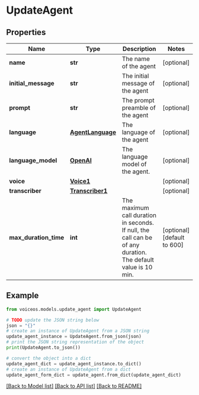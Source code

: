 # UpdateAgent


## Properties

Name | Type | Description | Notes
------------ | ------------- | ------------- | -------------
**name** | **str** | The name of the agent | [optional] 
**initial_message** | **str** | The initial message of the agent | [optional] 
**prompt** | **str** | The prompt preamble of the agent | [optional] 
**language** | [**AgentLanguage**](AgentLanguage.md) | The language of the agent | [optional] 
**language_model** | [**OpenAI**](OpenAI.md) | The language model of the agent. | [optional] 
**voice** | [**Voice1**](Voice1.md) |  | [optional] 
**transcriber** | [**Transcriber1**](Transcriber1.md) |  | [optional] 
**max_duration_time** | **int** | The maximum call duration in seconds. If null, the call can be of any duration. The default value is 10 min. | [optional] [default to 600]

## Example

```python
from voiceos.models.update_agent import UpdateAgent

# TODO update the JSON string below
json = "{}"
# create an instance of UpdateAgent from a JSON string
update_agent_instance = UpdateAgent.from_json(json)
# print the JSON string representation of the object
print(UpdateAgent.to_json())

# convert the object into a dict
update_agent_dict = update_agent_instance.to_dict()
# create an instance of UpdateAgent from a dict
update_agent_form_dict = update_agent.from_dict(update_agent_dict)
```
[[Back to Model list]](../README.md#documentation-for-models) [[Back to API list]](../README.md#documentation-for-api-endpoints) [[Back to README]](../README.md)


